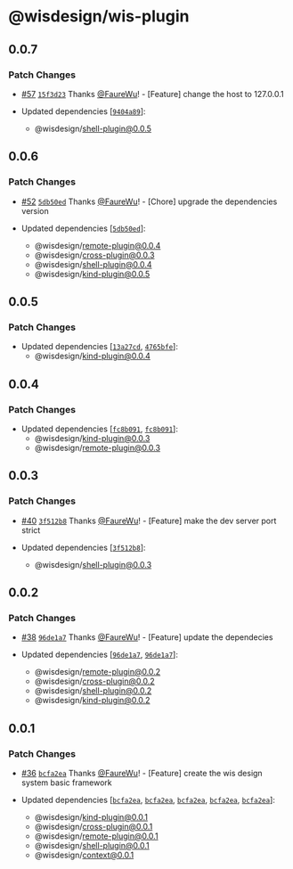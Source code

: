 # @wisdesign/wis-plugin

## 0.0.7

### Patch Changes

- [#57](https://github.com/wisdesignsystem/wis-cli/pull/57) [`15f3d23`](https://github.com/wisdesignsystem/wis-cli/commit/15f3d2374b349a3f76e5a79874b60e3b5f488aac) Thanks [@FaureWu](https://github.com/FaureWu)! - [Feature] change the host to 127.0.0.1

- Updated dependencies [[`9404a89`](https://github.com/wisdesignsystem/wis-cli/commit/9404a8966ed64a63d385b1804b1bd04ee411441b)]:
  - @wisdesign/shell-plugin@0.0.5

## 0.0.6

### Patch Changes

- [#52](https://github.com/wisdesignsystem/wis-cli/pull/52) [`5db50ed`](https://github.com/wisdesignsystem/wis-cli/commit/5db50ed44e214ac09d719bb819f73922f06eaad2) Thanks [@FaureWu](https://github.com/FaureWu)! - [Chore] upgrade the dependencies version

- Updated dependencies [[`5db50ed`](https://github.com/wisdesignsystem/wis-cli/commit/5db50ed44e214ac09d719bb819f73922f06eaad2)]:
  - @wisdesign/remote-plugin@0.0.4
  - @wisdesign/cross-plugin@0.0.3
  - @wisdesign/shell-plugin@0.0.4
  - @wisdesign/kind-plugin@0.0.5

## 0.0.5

### Patch Changes

- Updated dependencies [[`13a27cd`](https://github.com/wisdesignsystem/wis-cli/commit/13a27cd97878811ef5cad3bdc95dce9b2affc449), [`4765bfe`](https://github.com/wisdesignsystem/wis-cli/commit/4765bfefe9a63aa62435edab78e3bc7f58959bf0)]:
  - @wisdesign/kind-plugin@0.0.4

## 0.0.4

### Patch Changes

- Updated dependencies [[`fc8b091`](https://github.com/wisdesignsystem/wis-cli/commit/fc8b09123821b1fd3bd4ca932798767bd66d2a56), [`fc8b091`](https://github.com/wisdesignsystem/wis-cli/commit/fc8b09123821b1fd3bd4ca932798767bd66d2a56)]:
  - @wisdesign/kind-plugin@0.0.3
  - @wisdesign/remote-plugin@0.0.3

## 0.0.3

### Patch Changes

- [#40](https://github.com/wisdesignsystem/wis-cli/pull/40) [`3f512b8`](https://github.com/wisdesignsystem/wis-cli/commit/3f512b84df9fec8f5bd3eaf6d205162c51248a97) Thanks [@FaureWu](https://github.com/FaureWu)! - [Feature] make the dev server port strict

- Updated dependencies [[`3f512b8`](https://github.com/wisdesignsystem/wis-cli/commit/3f512b84df9fec8f5bd3eaf6d205162c51248a97)]:
  - @wisdesign/shell-plugin@0.0.3

## 0.0.2

### Patch Changes

- [#38](https://github.com/wisdesignsystem/wis-cli/pull/38) [`96de1a7`](https://github.com/wisdesignsystem/wis-cli/commit/96de1a74bb0d4b6ba2d7cf12caae80d568d2cf78) Thanks [@FaureWu](https://github.com/FaureWu)! - [Feature] update the dependecies

- Updated dependencies [[`96de1a7`](https://github.com/wisdesignsystem/wis-cli/commit/96de1a74bb0d4b6ba2d7cf12caae80d568d2cf78), [`96de1a7`](https://github.com/wisdesignsystem/wis-cli/commit/96de1a74bb0d4b6ba2d7cf12caae80d568d2cf78)]:
  - @wisdesign/remote-plugin@0.0.2
  - @wisdesign/cross-plugin@0.0.2
  - @wisdesign/shell-plugin@0.0.2
  - @wisdesign/kind-plugin@0.0.2

## 0.0.1

### Patch Changes

- [#36](https://github.com/wisdesignsystem/wis-cli/pull/36) [`bcfa2ea`](https://github.com/wisdesignsystem/wis-cli/commit/bcfa2eaa7e79618c664f11379df4819c0afcc1cc) Thanks [@FaureWu](https://github.com/FaureWu)! - [Feature] create the wis design system basic framework

- Updated dependencies [[`bcfa2ea`](https://github.com/wisdesignsystem/wis-cli/commit/bcfa2eaa7e79618c664f11379df4819c0afcc1cc), [`bcfa2ea`](https://github.com/wisdesignsystem/wis-cli/commit/bcfa2eaa7e79618c664f11379df4819c0afcc1cc), [`bcfa2ea`](https://github.com/wisdesignsystem/wis-cli/commit/bcfa2eaa7e79618c664f11379df4819c0afcc1cc), [`bcfa2ea`](https://github.com/wisdesignsystem/wis-cli/commit/bcfa2eaa7e79618c664f11379df4819c0afcc1cc), [`bcfa2ea`](https://github.com/wisdesignsystem/wis-cli/commit/bcfa2eaa7e79618c664f11379df4819c0afcc1cc)]:
  - @wisdesign/kind-plugin@0.0.1
  - @wisdesign/cross-plugin@0.0.1
  - @wisdesign/remote-plugin@0.0.1
  - @wisdesign/shell-plugin@0.0.1
  - @wisdesign/context@0.0.1
